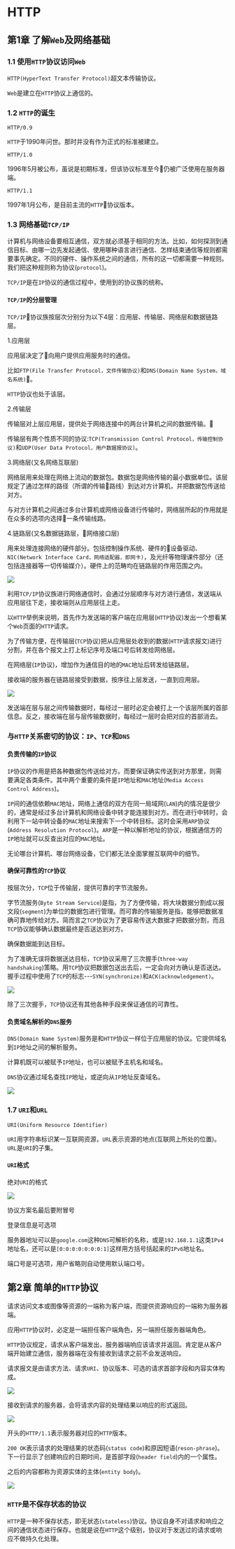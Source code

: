 # HTTP

## 第1章 了解`Web`及网络基础

### 1.1 使用`HTTP`协议访问`Web`

`HTTP(HyperText Transfer Protocol)`超文本传输协议。

`Web`是建立在`HTTP`协议上通信的。

### 1.2 `HTTP`的诞生

`HTTP/0.9`

`HTTP`于1990年问世。那时并没有作为正式的标准被建立。

`HTTP/1.0`

1996年5月被公布，虽说是初期标准，但该协议标准至今仍被广泛使用在服务器端。

`HTTP/1.1`

1997年1月公布，是目前主流的`HTTP`协议版本。

### 1.3 网络基础`TCP/IP`

计算机与网络设备要相互通信，双方就必须基于相同的方法。比如，如何探测到通信目标、由哪一边先发起通信、使用哪种语言进行通信、怎样结束通信等规则都需要事先确定。不同的硬件、操作系统之间的通信，所有的这一切都需要一种规则。我们把这种规则称为协议(`protocol`)。

`TCP/IP`是在`IP`协议的通信过程中，使用到的协议族的统称。

#### `TCP/IP`的分层管理

`TCP/IP`协议族按层次分别分为以下4层：应用层、传输层、网络层和数据链路层。

1.应用层

应用层决定了向用户提供应用服务时的通信。

比如`FTP(File Transfer Protocol，文件传输协议)`和`DNS(Domain Name System，域名系统)`。

`HTTP`协议也处于该层。

2.传输层

传输层对上层应用层，提供处于网络连接中的两台计算机之间的数据传输。

传输层有两个性质不同的协议:`TCP(Transmission Control Protocol，传输控制协议)`和`UDP(User Data Protocol，用户数据报协议)`。

3.网络层(又名网络互联层)

网络层用来处理在网络上流动的数据包。数据包是网络传输的最小数据单位。该层规定了通过怎样的路径（所谓的传输路线）到达对方计算机，并把数据包传送给对方。

与对方计算机之间通过多台计算机或网络设备进行传输时，网络层所起的作用就是在众多的选项内选择一条传输线路。

4.链路层(又名数据链路层，网络接口层)

用来处理连接网络的硬件部分。包括控制操作系统、硬件的设备驱动、`NIC(Network Interface Card，网络适配器，即网卡)`，及光纤等物理课件部分（还包括连接器等一切传输媒介）。硬件上的范畴均在链路层的作用范围之内。

![](./images/HTTP/1.png)

利用`TCP/IP`协议族进行网络通信时，会通过分层顺序与对方进行通信，发送端从应用层往下走，接收端则从应用层往上走。

以`HTTP`举例来说明，首先作为发送端的客户端在应用层(`HTTP`协议)发出一个想看某个`Web`页面的`HTTP`请求。

为了传输方便，在传输层(`TCP`协议)把从应用层处收到的数据(`HTTP`请求报文)进行分割，并在各个报文上打上标记序号及端口号后转发给网络层。

在网络层(`IP`协议)，增加作为通信目的地的`MAC`地址后转发给链路层。

接收端的服务器在链路层接受到数据，按序往上层发送，一直到应用层。

![](./images/HTTP/2.png)

发送端在层与层之间传输数据时，每经过一层时必定会被打上一个该层所属的首部信息。反之，接收端在层与层传输数据时，每经过一层时会把对应的首部消去。

### 与`HTTP`关系密切的协议：`IP`、`TCP`和`DNS`

#### 负责传输的`IP`协议

`IP`协议的作用是把各种数据包传送给对方。而要保证确实传送到对方那里，则需要满足各类条件。其中两个重要的条件是`IP`地址和`MAC`地址(`Media Access Control Address`)。

`IP`间的通信依赖`MAC`地址，网络上通信的双方在同一局域网(`LAN`)内的情况是很少的，通常是经过多台计算机和网络设备中转才能连接到对方。而在进行中转时，会利用下一站中转设备的`MAC`地址来搜索下一个中转目标。这时会采用`ARP`协议(`Address Resolution Protocol`)。`ARP`是一种以解析地址的协议，根据通信方的`IP`地址就可以反查出对应的`MAC`地址。

无论哪台计算机、哪台网络设备，它们都无法全面掌握互联网中的细节。

#### 确保可靠性的`TCP`协议

按层次分，`TCP`位于传输层，提供可靠的字节流服务。

字节流服务(`Byte Stream Service`)是指，为了方便传输，将大块数据分割成以报文段(`segment`)为单位的数据包进行管理。而可靠的传输服务是指，能够把数据准确可靠地传给对方。简而言之`TCP`协议为了更容易传送大数据才把数据分割，而且`TCP`协议能够确认数据最终是否送达到对方。

确保数据能到达目标。

为了准确无误将数据送达目标，`TCP`协议采用了三次握手(`three-way handshaking`)策略。用`TCP`协议把数据包送出去后，一定会向对方确认是否送达。握手过程中使用了`TCP`的标志---`SYN(synchronize)`和`ACK(acknowledgement)`。

![](./images/HTTP/3.png)

除了三次握手，`TCP`协议还有其他各种手段来保证通信的可靠性。

#### 负责域名解析的`DNS`服务

`DNS(Domain Name System)`服务是和`HTTP`协议一样位于应用层的协议。它提供域名到`IP`地址之间的解析服务。

计算机既可以被赋予`IP`地址，也可以被赋予主机名和域名。

`DNS`协议通过域名查找`IP`地址，或逆向从`IP`地址反查域名。

![](./images/HTTP/4.png)

### 1.7 `URI`和`URL`

`URI(Uniform Resource Identifier)`

`URI`用字符串标识某一互联网资源，`URL`表示资源的地点(互联网上所处的位置)。`URL`是`URI`的子集。

#### `URI`格式

绝对`URI`的格式

![](./images/HTTP/5.png)

协议方案名最后要附冒号

登录信息是可选项

服务器地址可以是`google.com`这种`DNS`可解析的名称，或是`192.168.1.1`这类`IPv4`地址名，还可以是`[0:0:0:0:0:0:0:1]`这样用方括号括起来的`IPv6`地址名。

端口号是可选项，用户省略则自动使用默认端口号。

## 第2章 简单的`HTTP`协议

请求访问文本或图像等资源的一端称为客户端，而提供资源响应的一端称为服务器端。

应用`HTTP`协议时，必定是一端担任客户端角色，另一端担任服务器端角色。

`HTTP`协议规定，请求从客户端发出，服务器端响应该请求并返回。肯定是从客户端开始建立通信，服务器端在没有接收到请求之前不会发送响应。

请求报文是由请求方法、请求`URI`、协议版本、可选的请求首部字段和内容实体构成。

![](./images/HTTP/6.png)

接收到请求的服务器，会将请求内容的处理结果以响应的形式返回。

![](./images/HTTP/7.png)

开头的`HTTP/1.1`表示服务器对应的`HTTP`版本。

`200 OK`表示请求的处理结果的状态码(`status code`)和原因短语(`reson-phrase`)。下一行显示了创建响应的日期时间，是首部字段(`header field`)内的一个属性。

之后的内容都称为资源实体的主体(`entity body`)。

![](./images/HTTP/8.png)

### `HTTP`是不保存状态的协议

`HTTP`是一种不保存状态，即无状态(`stateless`)协议。协议自身不对请求和响应之间的通信状态进行保存。也就是说在`HTTP`这个级别，协议对于发送过的请求或响应不做持久化处理。